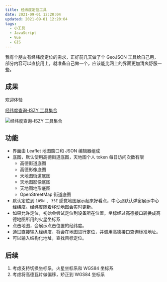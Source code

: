 ```yaml
---
title: 经纬度定位工具
date: 2021-09-01 12:20:04
updated: 2021-09-01 12:20:04
tags:
  - 小工具
  - JavaScript
  - Vue
  - GIS
---
```


我有个朋友有经纬度定位的需求，正好前几天做了个 GeoJSON 工具给自己用，部分内容可以直接用上，就准备自己做一个，应该能比网上的界面更加清爽舒服一些。

<!-- more -->

## 成果

欢迎体验

[经纬度查询-ISZY 工具集合](https://tools.iszy.xyz/gis/latLng)

![经纬度查询-ISZY 工具集合](https://img.iszy.xyz/20210903134509.png)

## 功能

- 界面由 Leaflet 地图窗口和 JSON 编辑器组成
- 底图，默认使用高德街道底图，天地图个人 token 每日访问次数有限
  - 高德街道底图
  - 高德影像底图
  - 天地图街道底图
  - 天地图影像底图
  - 天地图地形底图
  - OpenStreetMap 街道底图
- 默认定位到 `105N , 35E` 感觉地图展示起来好看点，中心点默认弹窗展示中心经纬度。经纬度随着移动地图会实时更新。
- 如果允许定位，初始会尝试定位到设备所在位置。坐标经过高德接口转换成高德地图所用的火星坐标系
- 点击地图，会展示点击位置的经纬度。
- 通过直接输入经纬度，将会在地图进行定位，并调用高德接口查询标准地址。
- 可以输入结构化地址，查找目标定位。

## 后续

1. 考虑支持切换坐标系，火星坐标系和 WGS84 坐标系
2. 考虑将高德瓦片做偏移，矫正到 WGS84 坐标系
